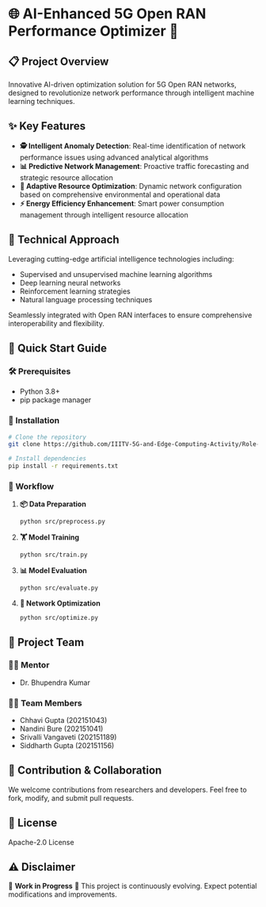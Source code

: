 # 🌐 AI-Enhanced 5G Open RAN Performance Optimizer 🚀

## 📋 Project Overview
Innovative AI-driven optimization solution for 5G Open RAN networks, designed to revolutionize network performance through intelligent machine learning techniques.

## ✨ Key Features
- **🕵️ Intelligent Anomaly Detection**: Real-time identification of network performance issues using advanced analytical algorithms
- **📊 Predictive Network Management**: Proactive traffic forecasting and strategic resource allocation
- **🔄 Adaptive Resource Optimization**: Dynamic network configuration based on comprehensive environmental and operational data
- **⚡ Energy Efficiency Enhancement**: Smart power consumption management through intelligent resource allocation

## 🧠 Technical Approach
Leveraging cutting-edge artificial intelligence technologies including:
- Supervised and unsupervised machine learning algorithms
- Deep learning neural networks
- Reinforcement learning strategies
- Natural language processing techniques

Seamlessly integrated with Open RAN interfaces to ensure comprehensive interoperability and flexibility.

## 🚀 Quick Start Guide

### 🛠 Prerequisites
- Python 3.8+
- pip package manager

### 💾 Installation
```bash
# Clone the repository
git clone https://github.com/IIITV-5G-and-Edge-Computing-Activity/Role-of-AI-in-Open-RAN-Optimization.git

# Install dependencies
pip install -r requirements.txt
```

### 🔬 Workflow
1. **📦 Data Preparation**
   ```bash
   python src/preprocess.py
   ```

2. **🏋️ Model Training**
   ```bash
   python src/train.py
   ```

3. **📊 Model Evaluation**
   ```bash
   python src/evaluate.py
   ```

4. **🔧 Network Optimization**
   ```bash
   python src/optimize.py
   ```

## 👥 Project Team

### 👨‍🏫 Mentor
- Dr. Bhupendra Kumar

### 👩‍💻 Team Members
- Chhavi Gupta (202151043)
- Nandini Bure (202151041)
- Srivalli Vangaveti (202151189)
- Siddharth Gupta (202151156)

## 🤝 Contribution & Collaboration
We welcome contributions from researchers and developers. Feel free to fork, modify, and submit pull requests.

## 📄 License
Apache-2.0 License

## ⚠️ Disclaimer
🚧 **Work in Progress** 🚧
This project is continuously evolving. Expect potential modifications and improvements.
